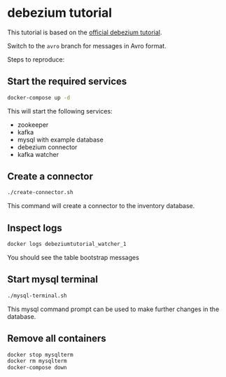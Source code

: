 # debezium tutorial

This tutorial is based on the [official debezium tutorial](http://debezium.io/docs/tutorial/).

Switch to the `avro` branch for messages in Avro format.

Steps to reproduce:

## Start the required services

```bash
docker-compose up -d
```

This will start the following services:
 - zookeeper
 - kafka
 - mysql with example database
 - debezium connector
 - kafka watcher
 
## Create a connector

```bash
./create-connector.sh
```

This command will create a connector to the inventory database.

## Inspect logs

```bash
docker logs debeziumtutorial_watcher_1
```

You should see the table bootstrap messages

## Start mysql terminal

```bash
./mysql-terminal.sh
```

This mysql command prompt can be used to make further changes in the database.

## Remove all containers

```bash
docker stop mysqlterm
docker rm mysqlterm
docker-compose down
```